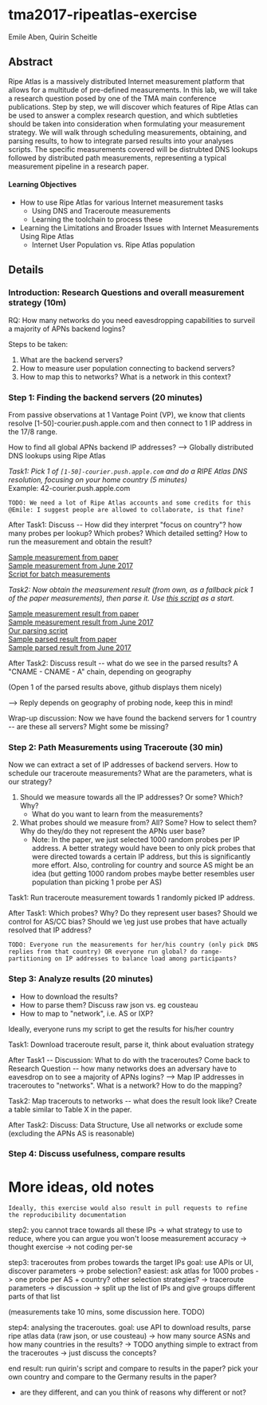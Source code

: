 # tma2017-ripeatlas-exercise

Emile Aben, Quirin Scheitle

## Abstract 

Ripe Atlas is a massively distributed Internet measurement platform that allows for a multitude of pre-defined measurements. In this lab, we will take a research question posed by one of the TMA main conference publications. Step by step, we will discover which features of Ripe Atlas can be used to answer a complex research question, and which subtleties should be taken into consideration when formulating your measurement strategy.
We will walk through scheduling measurements, obtaining, and parsing results, to how to integrate parsed results into your analyses scripts. The specific measurements covered will be distrubted DNS lookups followed by distributed path measurements, representing a typical measurement pipeline in a research paper.

#### Learning Objectives

* How to use Ripe Atlas for various Internet measurement tasks
	* Using DNS and Traceroute measurements
	* Learning the toolchain to process these
* Learning the Limitations and Broader Issues with Internet Measurements Using Ripe Atlas
	* Internet User Population vs. Ripe Atlas population

## Details

### Introduction: Research Questions and overall measurement strategy (10m)

RQ: How many networks do you need eavesdropping capabilities to surveil a majority of APNs backend logins?

Steps to be taken:

1. What are the backend servers?
2. How to measure user population connecting to backend servers?
3. How to map this to networks? What is a network in this context?
	
### Step 1: Finding the backend servers (20 minutes)

From passive observations at 1 Vantage Point (VP), we know that clients resolve [1-50]-courier.push.apple.com and then connect to 1 IP address in the 17/8 range.

How to find all global APNs backend IP addresses? --> Globally distributed DNS lookups using Ripe Atlas

*Task1: Pick 1 of `[1-50]-courier.push.apple.com` and do a RIPE Atlas DNS resolution, focusing on your home country (5 minutes)*  
Example: 42-courier.push.apple.com

`TODO: We need a lot of Ripe Atlas accounts and some credits for this`
`@Emile: I suggest people are allowed to collaborate, is that fine?`

After Task1: Discuss -- How did they interpret "focus on country"? how many probes per lookup? Which probes? Which detailed setting? How to run the measurement and obtain the result?

[Sample measurement from paper](https://atlas.ripe.net/measurements/5500016/)  
[Sample measurement from June 2017](https://atlas.ripe.net/measurements/8831682)  
[Script for batch measurements](https://github.com/tumi8/cca-privacy/blob/master/ripe_atlas/dns/atlas-measure.sh)


*Task2: Now obtain the measurement result (from own, as a fallback pick 1 of the paper measurements), then parse it. Use [this script](https://github.com/tumi8/cca-privacy/blob/master/ripe_atlas/dns/parse-results.py) as a start.*

[Sample measurement result from paper](https://github.com/emileaben/tma2017-ripeatlas-exercise/blob/master/data/result-5500014.json)  
[Sample measurement result from June 2017](https://github.com/emileaben/tma2017-ripeatlas-exercise/blob/master/data/RIPE-Atlas-measurement-8831682.json)  
[Our parsing script](https://github.com/tumi8/cca-privacy/blob/master/ripe_atlas/dns/parse-results.py)  
[Sample parsed result from paper](https://github.com/emileaben/tma2017-ripeatlas-exercise/blob/master/data/result-5500014.json.parsed.txt)  
[Sample parsed result from June 2017](https://github.com/emileaben/tma2017-ripeatlas-exercise/blob/master/data/RIPE-Atlas-measurement-8831682.json.parsed.txt)  

After Task2: Discuss result -- what do we see in the parsed results? A "CNAME - CNAME - A" chain, depending on geography

(Open 1 of the parsed results above, github displays them nicely)

--> Reply depends on geography of probing node, keep this in mind!

Wrap-up discussion: Now we have found the backend servers for 1 country -- are these all servers? Might some be missing?

### Step 2: Path Measurements using Traceroute (30 min)

Now we can extract a set of IP addresses of backend servers. How to schedule our traceroute measurements? What are the parameters, what is our strategy?

1. Should we measure towards all the IP addresses? Or some? Which? Why?
	* What do you want to learn from the measurements? 
2. What probes should we measure from? All? Some? How to select them? Why do they/do they not represent the APNs user base?
	* Note: In the paper, we just selected 1000 random probes per IP address. A better strategy would have been to only pick probes that were directed towards a certain IP address, but this is significantly more effort. Also, controling for country and source AS might be an idea (but getting 1000 random probes maybe better resembles user population than picking 1 probe per AS)


Task1: Run traceroute measurement towards 1 randomly picked IP address.

After Task1: Which probes? Why? Do they represent user bases? Should we control for AS/CC bias? Should we \eg just use probes that have actually resolved that IP address?

`TODO: Everyone run the measurements for her/his country (only pick DNS replies from that country) OR everyone run global? do range-partitioning on IP addresses to balance load among participants?`

### Step 3: Analyze results (20 minutes)

* How to download the results?
* How to parse them? Discuss raw json vs. eg cousteau 
* How to map to "network", i.e. AS or IXP?

Ideally, everyone runs my script to get the results for his/her country


Task1: Download traceroute result, parse it, think about evaluation strategy

After Task1 -- Discussion: What to do with the traceroutes? Come back to Research Question -- how many networks does an adversary have to eavesdrop on to see a majority of APNs logins? --> Map IP addresses in traceroutes to "networks". What is a network? How to do the mapping?

Task2: Map tracerouts to networks -- what does the result look like? Create a table similar to Table X in the paper.

After Task2: Discuss: Data Structure, Use all networks or exclude some (excluding the APNs AS is reasonable)

### Step 4: Discuss usefulness, compare results


# More ideas, old notes

`Ideally, this exercise would also result in pull requests to refine the reproducibility documentation`


step2: you cannot trace towards all these IPs
   -> what strategy to use to reduce, where you can argue you won't loose measurement accuracy
   -> thought exercise -> not coding per-se
   
step3: traceroutes from probes towards the target IPs   goal: use APIs or UI, discover parameters
   -> probe selection?  easiest: ask atlas for 1000 probes
      -> one probe per AS + country? other selection strategies?
   -> traceroute parameters -> discussion
   -> split up the list of IPs and give groups different parts of that list

(measurements take 10 mins, some discussion here. TODO)

step4: analysing the traceroutes.  goal: use API to download results, parse ripe atlas data (raw json, or use cousteau)
   -> how many source ASNs and how many countries in the results?
   -> TODO anything simple to extract from the traceroutes
   -> just discuss the concepts?

end result: run quirin's script and compare to results in the paper?
pick your own country and compare to the Germany results in the paper?
 - are they different, and can you think of reasons why different or not?

